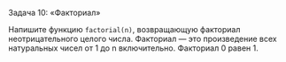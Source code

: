 Задача 10: «Факториал»

Напишите функцию `factorial(n)`, возвращающую факториал неотрицательного целого числа.
Факториал — это произведение всех натуральных чисел от 1 до n включительно. Факториал 0 равен 1.

